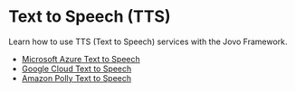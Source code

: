 # Text to Speech (TTS)

Learn how to use TTS (Text to Speech) services with the Jovo Framework.

- [Microsoft Azure Text to Speech](https://www.jovo.tech/marketplace/jovo-tts-azure)
- [Google Cloud Text to Speech](https://www.jovo.tech/marketplace/jovo-tts-gcloud)
- [Amazon Polly Text to Speech](https://www.jovo.tech/marketplace/jovo-tts-polly)

<!--[metadata]: {"description": "Learn how to use TTS (Text to Speech) services with the Jovo Framework.",
"route": "tts" }-->
